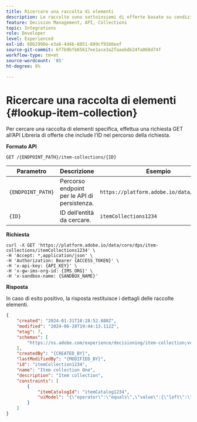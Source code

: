```yaml
---
title: Ricercare una raccolta di elementi
description: Le raccolte sono sottoinsiemi di offerte basate su condizioni predefinite definite da un addetto marketing, ad esempio la categoria dell’offerta.
feature: Decision Management, API, Collections
topic: Integrations
role: Developer
level: Experienced
exl-id: 60b2990e-e3a6-4d4b-8851-889cf91b0eef
source-git-commit: 6f7b9bfb65617ee1ace3a2faaebdb24fa068d74f
workflow-type: tm+mt
source-wordcount: '85'
ht-degree: 8%

---
```


# Ricercare una raccolta di elementi {#lookup-item-collection}

Per cercare una raccolta di elementi specifica, effettua una richiesta GET all’API Libreria di offerte che include l’ID nel percorso della richiesta.

**Formato API**

```http
GET /{ENDPOINT_PATH}/item-collections/{ID}
```

| Parametro | Descrizione | Esempio |
| --------- | ----------- | ------- |
| `{ENDPOINT_PATH}` | Percorso endpoint per le API di persistenza. | `https://platform.adobe.io/data/core/dps` |
| `{ID}` | ID dell’entità da cercare. | `itemCollections1234` |

**Richiesta**

```shell
curl -X GET 'https://platform.adobe.io/data/core/dps/item-collections/itemCollections1234' \
-H 'Accept: *,application/json' \
-H 'Authorization: Bearer {ACCESS_TOKEN}' \
-H 'x-api-key: {API_KEY}' \
-H 'x-gw-ims-org-id: {IMS_ORG}' \
-H 'x-sandbox-name: {SANDBOX_NAME}'
```

**Risposta**

In caso di esito positivo, la risposta restituisce i dettagli delle raccolte elementi.

```json
{
    "created": "2024-01-31T18:28:52.888Z",
    "modified": "2024-06-28T19:44:13.112Z",
    "etag": 7,
    "schemas": [
        "https://ns.adobe.com/experience/decisioning/item-collection;version=1.2"
    ],
    "createdBy": "{CREATED_BY}",
    "lastModifiedBy": "{MODIFIED_BY}",
    "id": "itemCollection1234",
    "name": "Item collection One",
    "description": "Item collection",
    "constraints": [
        {
            "itemCatalogId": "itemCatalog1234",
            "uiModel": "{\"operator\":\"equals\",\"value\":{\"left\":\"_experience.decisioning.decisionitem.itemName\",\"right\":\"Some offer item\"}}"
        }
    ]
}
```
